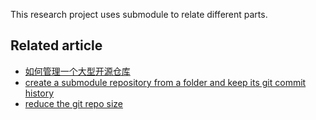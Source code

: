This research project uses submodule to relate different parts.

## Related article
* [如何管理一个大型开源仓库](https://mp.weixin.qq.com/s/HwlN36eZlXd-6z1q3Iz-xA)
* [create a submodule repository from a folder and keep its git commit history](https://stackoverflow.com/questions/17413493/create-a-submodule-repository-from-a-folder-and-keep-its-git-commit-history)
* [reduce the git repo size](https://github.com/alibaba/ice/issues/2322)

